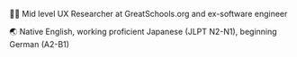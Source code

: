 🕵️‍♀️ Mid level UX Researcher at GreatSchools.org and ex-software engineer

🌏 Native English, working proficient Japanese (JLPT N2-N1), beginning German (A2-B1)
